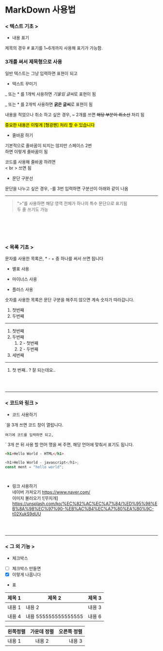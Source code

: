 # MarkDown 사용법

### < 텍스트 기초 >

- 내용 표기

제목의 경우 # 표기를 1~6개까지 사용해 표기가 가능함.

### 3개를 써서 제목형으로 사용

일반 텍스트는 그냥 입력하면 표현이 되고

- 텍스트 꾸미기

\_ 또는 \* 를 1개씩 사용하면 *기울임 글씨*로 표현이 됨

\_ 또는 \* 를 2개씩 사용하면 **굵은 글씨**로 표현이 됨

내용을 적었으나 취소 하고 싶은 경우, ~ 2개를 쓰면 ~~해당 부분이 취소선~~ 처리 됨

<mark> 중요한 내용은 이렇게 [형광펜] 처리 할 수 있습니다 </mark><br>

- 줄바꿈 하기

기본적으로 줄바꿈이 되지는 않지만
스페이스 2번  
하면 이렇게 줄바꿈이 됨

코드를 사용해 줄바꿈 하려면 <br> < br > 쓰면 됨

- 문단 구분선

문단을 나누고 싶은 경우, -를 3번 입력하면 구분선이 아래와 같이 나옴

---

> ">"를 사용하면 해당 영역 전체가 하나의 특수 문단으로 표기됨<br>
> 두 줄 쓰기도 가능

## <br><br>

### < 목록 기초 >

문자를 사용한 목록은, \* - + 중 하나를 써서 쓰면 됩니다

- 별표 사용

* 마이너스 사용

- 플러스 사용

숫자를 사용한 목록은 문단 구분을 해주지 않으면 계속 숫자가 따라갑니다.

1. 첫번째
2. 두번째

---

1. 첫번째
2. 두번째
   1. 2 - 첫번째
   2. 2 - 두번째
3. 세번째

---

1. 첫
   번째.. ? 잘 되는데요..

<br>
<br>

---

### < 코드와 링크 >

- 코드 사용하기

`을 3개 쓰면 코드 창이 열립니다.

```
여기에 코드를 입력하면 되고,
```

` 3개 쓴 뒤 사용 할 언어 명을 써 주면, 해당 언어에 맞춰서 표기도 됩니다.

```html
<h1>Hello World - HTML</h1>
```

```javascript
<h1>Hello World - javascript</h1>;
const ment = "hello world";
```

<br>

- 링크 사용하기<br>
  네이버 가져오기 https://www.naver.com/ <br>
  이미지 불러오기 ![무지개] https://unsplash.com/ko/%EC%82%AC%EC%A7%84/%ED%95%98%EB%8A%98%EC%97%90-%EB%AC%B4%EC%A7%80%EA%B0%9C-t02XukS9dUU

<br>
<br>

---

### < 그 외 기능 >

- 체크박스

- [ ] 체크박스 만들면 <br>
- [x] 이렇게 나옵니다

- 표

| 제목 1 | 제목 2               | 제목 3 |
| ------ | -------------------- | ------ |
| 내용 1 | 내용 2               | 내용 3 |
| 내용 4 | 내용 555555555555555 | 내용 6 |

| 왼쪽정렬 | 가운데 정렬 | 오른쪽 정렬 |
| :------- | :---------: | ----------: |
| 내용 1   |   내용 2    |      내용 3 |
